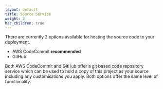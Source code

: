 ```yaml
---
layout: default
title: Source Service
weight: 2
has_children: true
---
```


<!--
Copyright Amazon.com, Inc. or its affiliates. All Rights Reserved.
SPDX-License-Identifier: MIT-0
-->

There are currently 2 options available for hosting the source code to your deployment. 

- AWS CodeCommit **recommended**
- GitHub

Both AWS CodeCommit and GitHub offer a git based code repository service which can be used to hold a copy of this project as your source including any customisations you apply. Both options offer the same level of functionality.